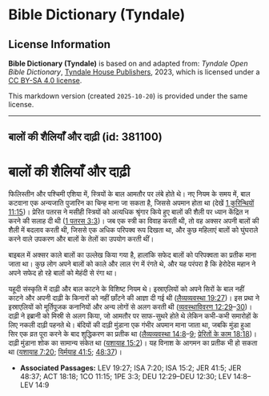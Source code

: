 # Bible Dictionary (Tyndale)

## License Information

**Bible Dictionary (Tyndale)** is based on and adapted from: _Tyndale Open Bible Dictionary_, [Tyndale House Publishers](https://tyndaleopenresources.com/), 2023, which is licensed under a [CC BY-SA 4.0 license](https://creativecommons.org/licenses/by-sa/4.0/legalcode.en).

This markdown version (created `2025-10-20`) is provided under the same license.



--------------------------------

## बालों की शैलियाँ और दाढ़ी (id: 381100)

बालों की शैलियाँ और दाढ़ी
=========================

फिलिस्तीन और पश्चिमी एशिया में, स्त्रियों के बाल आमतौर पर लंबे होते थे। नए नियम के समय में, बाल कटवाना एक अन्यजाति पुजारिन का चिन्ह माना जा सकता है, जिससे अपमान होता था (देखें [1 कुरिन्थियों 11:15](https://ref.ly/1Cor11:15))। प्रेरित पतरस ने मसीही स्त्रियों को अत्यधिक श्रृंगार किये हुए बालों की शैली पर ध्यान केंद्रित न करने की सलाह दी थी ([1 पतरस 3:3](https://ref.ly/1Pet3:3))। जब एक स्त्री का विवाह करती थी, तो वह अक्सर अपनी बालों की शैली में बदलाव करती थी, जिससे एक अधिक परिपक्व रूप दिखता था, और कुछ महिलाएं बालों को घुंघराले करने वाले उपकरण और बालों के तेलों का उपयोग करती थीं।

बाइबल में अक्सर काले बालों का उल्लेख किया गया है, हालांकि सफेद बालों को परिपक्वता का प्रतीक माना जाता था। कुछ लोग अपने बालों को काले और लाल रंग में रंगते थे, और यह परंपरा है कि हेरोदेस महान ने अपने सफेद हो रहे बालों को मेहंदी से रंगा था।

यहूदी संस्कृति में दाढ़ी और बाल काटने के विशिष्ट नियम थे। इस्राएलियों को अपने सिरों के बाल नहीं काटने और अपनी दाढ़ी के किनारों को नहीं छाँटने की आज्ञा दी गई थी ([लैव्यव्यवस्था 19:27](https://ref.ly/Lev19:27))। इस प्रथा ने इस्राएलियों को मूर्तिपूजक कनानियों और अन्य लोगों से अलग करती थी ([व्यवस्थाविवरण 12:29](https://ref.ly/Deut12:29-Deut12:30)–[30](https://ref.ly/Deut12:29-Deut12:30))। दाढ़ी ने इब्रानी को मिस्री से अलग किया, जो आमतौर पर साफ\-सुथरे होते थे लेकिन कभी\-कभी समारोहों के लिए नकली दाढ़ी पहनते थे। बंदियों की दाढ़ी मुंडाना एक गंभीर अपमान माना जाता था, जबकि मुंडा हुआ सिर एक व्रत पूरा करने के बाद शुद्धिकरण का प्रतीक था ([लैव्यव्यवस्था 14:8](https://ref.ly/Lev14:8-Lev14:9)–[9](https://ref.ly/Lev14:8-Lev14:9); [प्रेरितों के काम 18:18](https://ref.ly/Acts18:18))। दाढ़ी मुंडाना शोक का सामान्य संकेत था ([यशायाह 15:2](https://ref.ly/Isa15:2))। यह विनाश के आगमन का प्रतीक भी हो सकता था ([यशायाह 7:20](https://ref.ly/Isa7:20); [यिर्मयाह 41:5](https://ref.ly/Jer41:5); [48:37](https://ref.ly/Jer48:37))।

* **Associated Passages:** LEV 19:27; ISA 7:20; ISA 15:2; JER 41:5; JER 48:37; ACT 18:18; 1CO 11:15; 1PE 3:3; DEU 12:29–DEU 12:30; LEV 14:8–LEV 14:9

